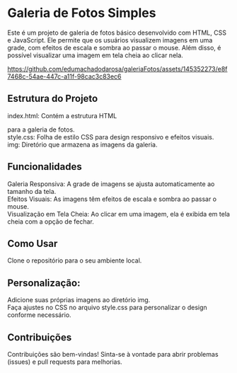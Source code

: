 # Galeria de Fotos Simples

Este é um projeto de galeria de fotos básico desenvolvido com HTML, CSS e JavaScript. Ele permite que os usuários visualizem imagens em uma grade, com efeitos de escala e sombra ao passar o mouse. Além disso, é possível visualizar uma imagem em tela cheia ao clicar nela.
<br>

https://github.com/edumachadodarosa/galeriaFotos/assets/145352273/e8f7468c-54ae-447c-a11f-98cac3c83ec6

## Estrutura do Projeto<br>
index.html: Contém a estrutura HTML 


para a galeria de fotos.<br>
style.css: Folha de estilo CSS para design responsivo e efeitos visuais.<br>
img: Diretório que armazena as imagens da galeria.

## Funcionalidades<br>
Galeria Responsiva: A grade de imagens se ajusta automaticamente ao tamanho da tela.<br>
Efeitos Visuais: As imagens têm efeitos de escala e sombra ao passar o mouse.<br>
Visualização em Tela Cheia: Ao clicar em uma imagem, ela é exibida em tela cheia com a opção de fechar.<br>

## Como Usar<br>
Clone o repositório para o seu ambiente local.

## Personalização:<br>
Adicione suas próprias imagens ao diretório img.<br>
Faça ajustes no CSS no arquivo style.css para personalizar o design conforme necessário.


## Contribuições
Contribuições são bem-vindas! Sinta-se à vontade para abrir problemas (issues) e pull requests para melhorias.



